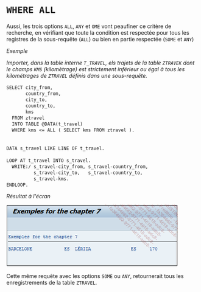 # **`WHERE ALL`**

Aussi, les trois options `ALL`, `ANY` et `OME` vont peaufiner ce critère de recherche, en vérifiant que toute la condition est respectée pour tous les registres de la sous-requête (`ALL`) ou bien en partie respectée (`SOME` et `ANY`)

_Exemple_

_Importer, dans la table interne `T_TRAVEL`, els trajets de la table `ZTRAVEK` dont le champs `KMS` (kilomètrage) est strictement inférieur ou égal à tous les kilométrages de `ZTRAVEL` définis dans une sous-requête._

```JS
SELECT city_from,
       country_from,
       city_to,
       country_to,
       kms
  FROM ztravel
  INTO TABLE @DATA(t_travel)
  WHERE kms <= ALL ( SELECT kms FROM ztravel ).


DATA s_travel LIKE LINE OF t_travel.

LOOP AT t_travel INTO s_travel.
  WRITE:/ s_travel-city_from, s_travel-country_from,
          s_travel-city_to,   s_travel-country_to,
          s_travel-kms.
ENDLOOP.
```

_Résultat à l'écran_

![](../../00_Ressources/09_22_01.png)

Cette même requête avec les options `SOME` ou `ANY`, retournerait tous les enregistrements de la table `ZTRAVEL`.
